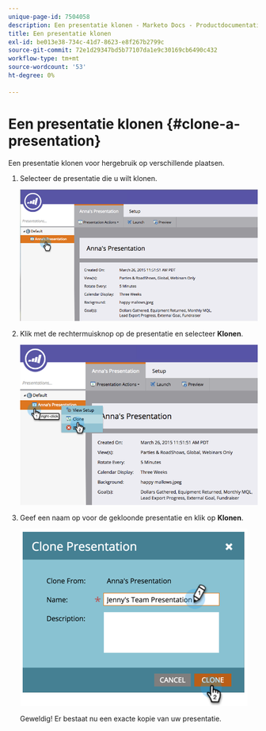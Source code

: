```yaml
---
unique-page-id: 7504058
description: Een presentatie klonen - Marketo Docs - Productdocumentatie
title: Een presentatie klonen
exl-id: be013e38-734c-41d7-8623-e8f267b2799c
source-git-commit: 72e1d29347bd5b77107da1e9c30169cb6490c432
workflow-type: tm+mt
source-wordcount: '53'
ht-degree: 0%

---
```


# Een presentatie klonen {#clone-a-presentation}

Een presentatie klonen voor hergebruik op verschillende plaatsen.

1. Selecteer de presentatie die u wilt klonen.

   ![](assets/image2015-3-26-12-3a22-3a6.png)

1. Klik met de rechtermuisknop op de presentatie en selecteer **Klonen**.

   ![](assets/image2015-3-26-12-3a22-3a47.png)

1. Geef een naam op voor de gekloonde presentatie en klik op **Klonen**.

   ![](assets/image2015-3-20-16-3a14-3a44.png)

   Geweldig! Er bestaat nu een exacte kopie van uw presentatie.
